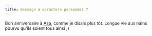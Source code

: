 ```yaml
---
title: message à caractère personnel ?
---
```


Bon anniversaire à [Asa](http://www.boulay-corp.net/asa/), comme je disais
plus tôt. Longue vie aux nains pourvu qu'ils soient tous ainsi ;)

